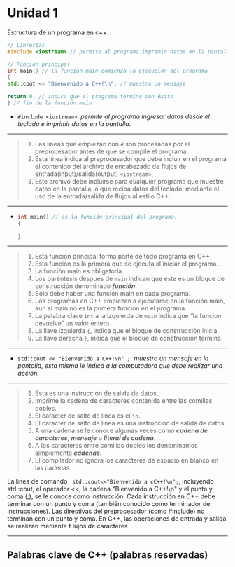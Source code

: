 # Unidad 1

Estructura de un programa en c++.
```c++
// Librerías
#include <iostream> // permite al programa imprimir datos en la pantalla

// Función principal
int main() // la función main comienza la ejecución del programa
{
std::cout << "Bienvenido a C++!\n"; // muestra un mensaje

return 0; // indica que el programa terminó con éxito
} // fin de la función main
```

* `#include <iostream>`: *permite al programa ingresar datos desde el teclado e imprimir datos en la pantalla.*
------------------------------------------------
> 1. Las líneas que empiezan con `#` son procesadas por el preprocesador antes de que se compile el programa.
> 2. Esta línea indica al preprocesador que debe incluir en el programa el contenido del archivo de encabezado de flujos de entrada(input)/salida(output) `<iostream>`. 
> 3. Este archivo debe incluirse para cualquier programa que muestre datos en la pantalla, o que reciba datos del teclado, mediante el uso de la entrada/salida de flujos al estilo C++.

------------------------------------------------

* ```c++
  int main() // es la función principal del programa.
  {
       
  }
  ```
------------------------------------------------
> 1. Esta funcion principal forma parte de todo programa en C++.
> 2. Esta función es la primera que se ejecuta al iniciar el programa.
> 3. La función main es obligatoria. 
> 4. Los paréntesis después de `main` indican que éste es un bloque de construcción
denominado ***función***.
> 5. Sólo debe haber una función main en cada programa.
> 6. Los programas en C++ empiezan a ejecutarse en la función main, aun si main no es la primera función en el programa. 
> 7. La palabra clave `int` a la izquierda de `main` indica que “la funcion devuelve” un valor entero.
> 8. La llave izquierda `{`, indica que el bloque de construcción inicia.   
> 9. La llave derecha `}`, indica que el bloque de construcción termina.
------------------------------------------------

* `std::cout << "Bienvenido a C++!\n" ;`: *muestra un mensaje en la pantalla, esta misma le indica a la computadora que debe realizar una acción.*
------------------------------------------------
> 1. Esta es una instrucción de salida de datos.
> 2. Imprime la cadena de caracteres contenida entre las comillas dobles. 
> 3. El caracter de salto de línea es el `\n`.
> 4. El caracter de salto de línea es una instrucción de salida de datos.
> 5. A una cadena se le conoce algunas veces como ***cadena de caracteres***, ***mensaje*** o ***literal de cadena***. 
> 6. A los caracteres entre comillas dobles los denominamos simplemente ***cadenas***. 
> 7. El compilador no ignora los caracteres de
espacio en blanco en las cadenas.

La linea de comando `
std::cout<<"Bienvenido a cC++!\n";`, incluyendo std::cout, el operador <<, la cadena "Bienvenido a C++!\n" y el punto
y coma (;), se le conoce como instrucción. Cada instrucción en C++ debe terminar con un punto y coma (también
conocido como terminador de instrucciones). Las directivas del preprocesador (como #include) no terminan con un
punto y coma. En C++, las operaciones de entrada y salida se realizan mediante f lujos de caracteres

------------------------------------------------

## Palabras clave de C++ (palabras reservadas)